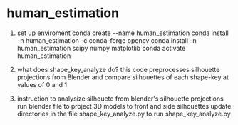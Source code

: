 # human_estimation
1. set up enviroment 
	conda create --name human_estimation
	conda install -n human_estimation -c conda-forge opencv 
	conda install -n human_estimation scipy numpy matplotlib
	conda activate human_estimation

2. what does shape_key_analyze do?
    this code preprocesses silhouette projections from Blender
    and compare silhouettes of each shape-key at values of 0 and 1
    
3. instruction to analysize silhouete from blender's silhouette projections
    run blender file to project 3D models to front and side silhouettes
    update directories in the file shape_key_analyze.py to
    run shape_key_analyze.py
